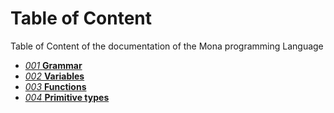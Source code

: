 # Table of Content
Table of Content of the documentation of the Mona programming Language

- [*001* **Grammar**](/docs/lang/001-grammar.md)
- [*002* **Variables**](/docs/lang/002-variables.md)
- [*003* **Functions**](/docs/lang/003-functions.md)
- [*004* **Primitive types**](/docs/lang/004-primitive-types.md)

